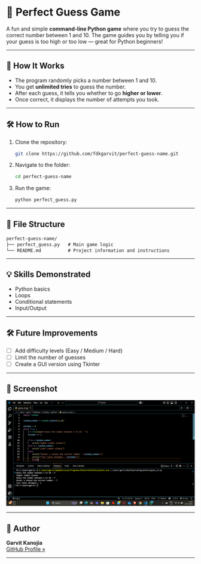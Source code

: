 # 🎯 Perfect Guess Game

A fun and simple **command-line Python game** where you try to guess the correct number between 1 and 10. The game guides you by telling you if your guess is too high or too low — great for Python beginners!

---

## 🚀 How It Works

- The program randomly picks a number between 1 and 10.
- You get **unlimited tries** to guess the number.
- After each guess, it tells you whether to go **higher or lower**.
- Once correct, it displays the number of attempts you took.

---

## 🛠️ How to Run

1. Clone the repository:
   ```bash
   git clone https://github.com/fdkgarvit/perfect-guess-name.git
   ```
2. Navigate to the folder:
   ```bash
   cd perfect-guess-name
   ```
3. Run the game:
   ```bash
   python perfect_guess.py
   ```

---

## 📁 File Structure

```
perfect-guess-name/
├── perfect_guess.py   # Main game logic
└── README.md          # Project information and instructions
```

---

## 💡 Skills Demonstrated

- Python basics
- Loops
- Conditional statements
- Input/Output

---

## 🛠️ Future Improvements

- [ ] Add difficulty levels (Easy / Medium / Hard)
- [ ] Limit the number of guesses
- [ ] Create a GUI version using Tkinter

---

## 📸 Screenshot

![Game Screenshot](screenshot.png)

---

## 🙌 Author

**Garvit Kanojia**  
[GitHub Profile »](https://github.com/fdkgarvit)

---

